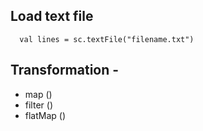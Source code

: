 ## Load text file
  
      val lines = sc.textFile("filename.txt")

## Transformation -
      
  * map ()
  * filter ()
  * flatMap ()
  



    
